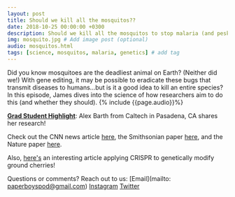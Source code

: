 ```yaml
---
layout: post
title: Should we kill all the mosquitos??
date: 2018-10-25 00:00:00 +0300
description: Should we kill all the mosquitos to stop malaria (and pesky bites)?... # Add post description (shows up as description on social media posts)
img: mosquito.jpg # Add image post (optional)
audio: mosquitos.html
tags: [science, mosquitos, malaria, genetics] # add tag
---
```


Did you know mosquitoes are the deadliest animal on Earth? (Neither did we!) With gene editing, it may be possible to eradicate these bugs that transmit diseases to humans...but is it a good idea to kill an entire species? In this episode, James dives into the science of how researchers aim to do this (and whether they should).
{% include {{page.audio}}%}

[**Grad Student Highlight**](http://paperboyspodcast.com/gradhighlight/): Alex Barth from Caltech in Pasadena, CA shares her research!

Check out the CNN news article [here](https://www.cnn.com/2018/09/25/health/crispr-gene-drive-mosquitoes-malaria-study/index.html), the Smithsonian paper [here](https://www.smithsonianmag.com/innovation/kill-all-mosquitos-180959069/#YUYorfVUZZ4BG2o9.99), and the Nature paper [here](https://www.nature.com/articles/nbt.4245#abstract).

Also, [here's](https://www.nytimes.com/2018/10/05/science/groundcherries-crispr-gene-editing.html) an interesting article applying CRISPR to genetically modify ground cherries!

Questions or comments? Reach out to us: [Email](mailto: paperboyspod@gmail.com) [Instagram](https://instagram.com/paperboyspod/) [Twitter](https://twitter.com/PaperBoysPod)
